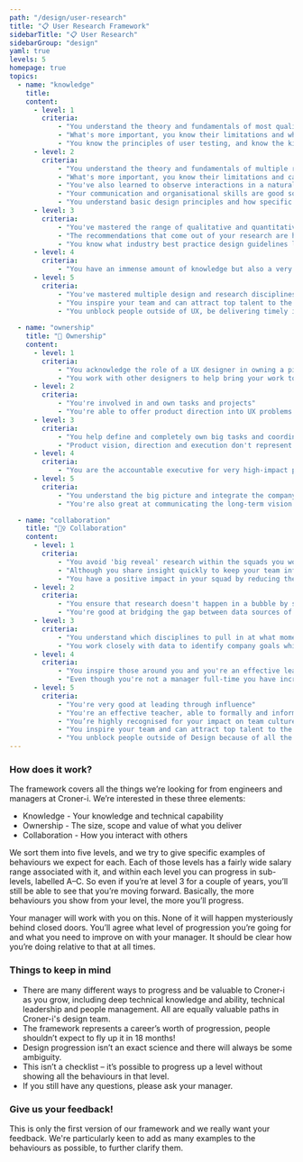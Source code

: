 ```yaml
---
path: "/design/user-research"
title: "📋 User Research Framework"
sidebarTitle: "📋 User Research"
sidebarGroup: "design"
yaml: true
levels: 5
homepage: true
topics:
  - name: "knowledge"
    title:
    content:
      - level: 1
        criteria:
            - "You understand the theory and fundamentals of most qualitative and quantitative research methods"
            - "What's more important, you know their limitations and when to apply them"
            - "You know the principles of user testing, and know the kind of results you can expect based on the interactions offered by the fidelity of the prototype that's used"
      - level: 2
        criteria:
            - "You understand the theory and fundamentals of multiple research methods (both qualitative and quantitative)"
            - "What's more important, you know their limitations and can clearly articulate how to apply them appropriately"
            - "You've also learned to observe interactions in a natural way so you can figure out what our users need even when they're not around a screen"
            - "Your communication and organisational skills are good so your research insights can be extended and consumed by others with ease"
            - "You understand basic design principles and how specific patterns influence behaviour"
      - level: 3
        criteria:
            - "You've mastered the range of qualitative and quantitative research methods and when to apply them"
            - "The recommendations that come out of your research are highly impactful, not just because of the way you communicate and organise them, but also because you know how to adapt them to different people in the company depending on their priorities"
            - "You know what industry best practice design guidelines look like and can recommend patterns depending on the behaviour we want to drive"
      - level: 4
        criteria:
            - "You have an immense amount of knowledge but also a very high-level understanding about how your function intersects with the rest of the company and business"
      - level: 5
        criteria:
            - "You've mastered multiple design and research disciplines but you also know who the experts are and are able to delegate accordingly"
            - "You inspire your team and can attract top talent to the organisation"
            - "You unblock people outside of UX, be delivering timely insights and feedback"
            
  - name: "ownership"
    title: "🔑 Ownership"
    content:
      - level: 1
        criteria:
            - "You acknowledge the role of a UX designer in owning a piece of work from end to end, and communicate clearly with Bas, developers and designers in supporting you to achieve this"
            - "You work with other designers to help bring your work to the highest quality level, and whenever you need help you ask for it in a timely manner"
      - level: 2
        criteria:
            - "You're involved in and own tasks and projects"
            - "You're able to offer product direction into UX problems helping creating the perfect and easy to use product"
      - level: 3
        criteria:
            - "You help define and completely own big tasks and coordinate well with others to get them done"
            - "Product vision, direction and execution don't represent a challenge to you anymore, and people just come to you knowing you'll have thought the knowledge and feedback at hand to advise with accuracy and confidence on the correct solutions"
      - level: 4
        criteria:
            - "You are the accountable executive for very high-impact projects, things like a product or brand transformation and vision-setting can be left in your hands with confidence"
      - level: 5
        criteria:
            - "You understand the big picture and integrate the company goals into User research"
            - "You're also great at communicating the long-term vision & mission for the company"

  - name: "collaboration"
    title: "👯‍♀️ Collaboration"
    content:
      - level: 1
        criteria:
            - "You avoid 'big reveal' research within the squads you work with by involving other disciplines at every step"
            - "Although you share insight quickly to keep your team informed, you're mindful of the limitations of the research you've run, from the biases and the assumptions that were made"
            - "You have a positive impact in your squad by reducing the uncertainty around decision-making"
      - level: 2
        criteria:
            - "You ensure that research doesn't happen in a bubble by sharing and working with other teams across the company"
            - "You're good at bridging the gap between data sources of insight so we can understand the people, their motivations and the context behind behaviours with the product"
      - level: 3
        criteria:
            - "You understand which disciplines to pull in at what moment to progress projects so we can learn quickly in a way that's robust and as unbiased as possible – which doesn't necessarily involve user research"
            - "You work closely with data to identify company goals whilst solving the right customer problems in the right way"
      - level: 4
        criteria:
            - "You inspire those around you and you're an effective leader of our culture and strategy"
            - "Even though you're not a manager full-time you have incredibly strong leadership and coaching abilities"
      - level: 5
        criteria:
            - "You're very good at leading through influence"
            - "You're an effective teacher, able to formally and informally teach those around you"
            - "You’re highly recognised for your impact on team culture and people want to work with you"
            - "You inspire your team and can attract top talent to the organisation"
            - "You unblock people outside of Design because of all the context and willingness you carry with you"
---
```


### How does it work?
The framework covers all the things we’re looking for from engineers and managers at Croner-i.
We’re interested in these three elements:
- Knowledge - Your knowledge and technical capability
- Ownership - The size, scope and value of what you deliver
- Collaboration - How you interact with others

We sort them into five levels, and we try to give specific examples of behaviours we expect for each. Each of those levels has a fairly wide salary range associated with it, and within each level you can progress in sub-levels, labelled A–C. So even if you’re at level 3 for a couple of years, you’ll still be able to see that you’re moving forward. Basically, the more behaviours you show from your level, the more you’ll progress.

Your manager will work with you on this. None of it will happen mysteriously behind closed doors. You’ll agree what level of progression you’re going for and what you need to improve on with your manager. It should be clear how you’re doing relative to that at all times.

### Things to keep in mind
- There are many different ways to progress and be valuable to Croner-i as you grow, including deep technical knowledge and ability, technical leadership and people management. All are equally valuable paths in Croner-i's design team.
- The framework represents a career’s worth of progression, people shouldn’t expect to fly up it in 18 months!
- Design progression isn’t an exact science and there will always be some ambiguity.
- This isn’t a checklist – it’s possible to progress up a level without showing all the behaviours in that level.
- If you still have any questions, please ask your manager.

### Give us your feedback!
This is only the first version of our framework and we really want your feedback.
We're particularly keen to add as many examples to the behaviours as possible, to further clarify them.